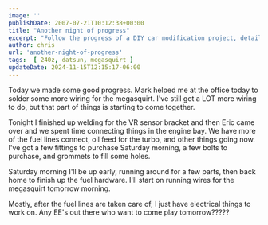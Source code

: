 ```yaml
---
image: ''
publishDate: 2007-07-21T10:12:38+00:00
title: "Another night of progress"
excerpt: "Follow the progress of a DIY car modification project, detailing the process of wiring, welding, and mechanical adjustments."
author: chris
url: 'another-night-of-progress'
tags:  [ 240z, datsun, megasquirt ] 
updateDate: 2024-11-15T12:15:17-06:00
---
```


Today we made some good progress. Mark helped me at the office today to solder some more wiring for the megasquirt. I've still got a LOT more wiring to do, but that part of things is starting to come together.

Tonight I finished up welding for the VR sensor bracket and then Eric came over and we spent time connecting things in the engine bay. We have more of the fuel lines connect, oil feed for the turbo, and other things going now. I've got a few fittings to purchase Saturday morning, a few bolts to purchase, and grommets to fill some holes.

Saturday morning I'll be up early, running around for a few parts, then back home to finish up the fuel hardware. I'll start on running wires for the megasquirt tomorrow morning.

Mostly, after the fuel lines are taken care of, I just have electrical things to work on. Any EE's out there who want to come play tomorrow?????
